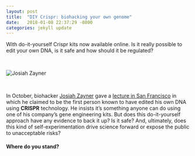 ```yaml
---
layout: post
title:  "DIY Crispr: biohacking your own genome"
date:   2018-01-08 22:37:29 -0800
categories: jekyll update
---
```

 With do-it-yourself Crispr kits now available online. Is it really possible to edit your own DNA, is it safe and how should it be regulated?  

 <br>

![Josiah Zayner](https://i.kinja-img.com/gawker-media/image/upload/s--vNwh21yP--/c_scale,f_auto,fl_progressive,q_80,w_800/sndrvqswohivf3tsbdqx.jpg) 

<br> 

In October, biohacker [Josiah Zayner](https://en.wikipedia.org/wiki/Josiah_Zayner) gave a [lecture in San Francisco](http://www.ifyoudontknownowyaknow.com/2017/10/the-first-human-to-attempt-crispr-gene.html) in which he claimed to be the first person known to have edited his own DNA using **CRISPR** technology. He insists it’s something anyone can do using one of his company’s gene engineering kits. But does this do-it-yourself approach have any evidence to back it up? Is it safe? And, ultimately, does this kind of self-experimentation drive science forward or expose the public to unacceptable risks?


#### Where do you stand?

